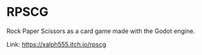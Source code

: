 # RPSCG
Rock Paper Scissors as a card game made with the Godot engine.

Link: https://xalph555.itch.io/rpscg
